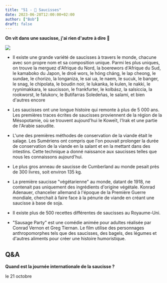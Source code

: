 ```yaml
---
title: "51 - 🌭 Saucisses"
date: 2023-06-28T12:00:00+02:00
author: ["Bob"]
draft: false
---
```


**On vit dans une saucisse, j'ai rien d'autre à dire 🌭**

![](/img/51.jpg)

- Il existe une grande variété de saucisses à travers le monde, chacune avec son propre nom et sa composition unique. Parmi les plus uniques, on trouve la merguez d'Afrique du Nord, la boerewors d'Afrique du Sud, le kamaboko du Japon, le droë wors, le hóng cháng, le lap cheong, le sundae, le chorizo, la longaniza, le sai ua, le naem, le sucuk, le banger, le snag, le chipolata, le boudin noir, le lukanka, le kulen, le nakki, le ryynimakkara, le saucisson, le frankfurter, le kolbász, la salsiccia, la rookworst, le falukorv, le Butifarras Soledeñas, le salami, et bien d'autres encore

- Les saucisses ont une longue histoire qui remonte à plus de 5 000 ans. Les premières traces écrites de saucisses proviennent de la région de la Mésopotamie, où se trouvent aujourd'hui le Koweït, l'Irak et une partie de l'Arabie saoudite.

- L'une des premières méthodes de conservation de la viande était le salage. Les Sumériens ont compris que l'on pouvait prolonger la durée de conservation de la viande en la salant et en la mettant dans des intestins. Cette technique a donné naissance aux saucisses telles que nous les connaissons aujourd'hui.

- Le plus gros anneau de saucisse de Cumberland au monde pesait près de 300 livres, soit environ 135 kg.

- La première saucisse "végétarienne" au monde, datant de 1918, ne contenait pas uniquement des ingrédients d'origine végétale. Konrad Adenauer, chancelier allemand à l'époque de la Première Guerre mondiale, cherchait à faire face à la pénurie de viande en créant une saucisse à base de soja.

- Il existe plus de 500 recettes différentes de saucisses au Royaume-Uni.
  
- "Sausage Party" est une comédie animée pour adultes réalisée par Conrad Vernon et Greg Tiernan. Le film utilise des personnages anthropomorphes tels que des saucisses, des bagels, des légumes et d'autres aliments pour créer une histoire humoristique.  

## Q&A

**Quand est la journée internationale de la saucisse ?**

le 21 octobre
